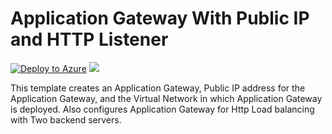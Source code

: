 # Application Gateway With Public IP and HTTP Listener

[![Deploy to Azure](http://azuredeploy.net/deploybutton.png)](https://portal.azure.cn/#create/Microsoft.Template/uri/https%3A%2F%2Fraw.githubusercontent.com%2FAzure%2Fazure-quickstart-templates%2Fmaster%2F101-application-gateway-public-ip%2Fazuredeploy.json)
<a href="http://armviz.io/#/?load=https%3A%2F%2Fraw.githubusercontent.com%2FAzure%2Fazure-quickstart-templates%2Fmaster%2F101-application-gateway-public-ip%2Fazuredeploy.json" target="_blank">
    <img src="http://armviz.io/visualizebutton.png"/>
</a>

This template creates an Application Gateway, Public IP address for the Application Gateway, and the Virtual Network in which Application Gateway is deployed. Also configures Application Gateway for Http Load balancing with Two backend servers.
